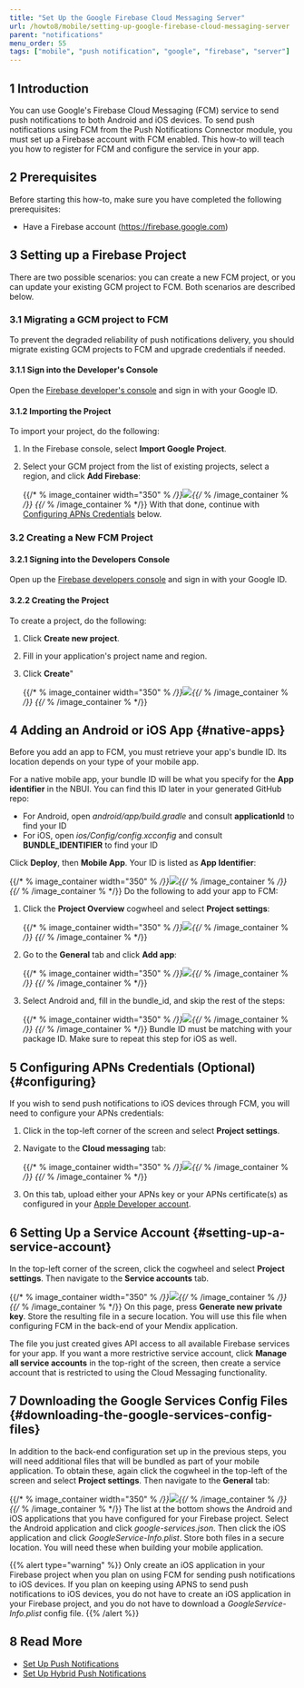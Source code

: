 ```yaml
---
title: "Set Up the Google Firebase Cloud Messaging Server"
url: /howto8/mobile/setting-up-google-firebase-cloud-messaging-server
parent: "notifications"
menu_order: 55
tags: ["mobile", "push notification", "google", "firebase", "server"]
---
```


## 1 Introduction

You can use Google's Firebase Cloud Messaging (FCM) service to send push notifications to both Android and iOS devices. To send push notifications using FCM from the Push Notifications Connector module, you must set up a Firebase account with FCM enabled. This how-to will teach you how to register for FCM and configure the service in your app.

## 2 Prerequisites

Before starting this how-to, make sure you have completed the following prerequisites:

* Have a Firebase account (https://firebase.google.com)

## 3 Setting up a Firebase Project

There are two possible scenarios: you can create a new FCM project, or you can update your existing GCM project to FCM. Both scenarios are described below.

### 3.1 Migrating a GCM project to FCM

To prevent the degraded reliability of push notifications delivery, you should migrate existing GCM projects to FCM and upgrade credentials if needed.

#### 3.1.1 Sign into the Developer's Console

Open the [Firebase developer's console](https://console.firebase.google.com/) and sign in with your Google ID.

#### 3.1.2 Importing the Project

To import your project, do the following:

1. In the Firebase console, select **Import Google Project**. 
1.  Select your GCM project from the list of existing projects, select a region, and click **Add Firebase**:

	{{/* % image_container width="350" % */}}![](/attachments/howto8/mobile/native-mobile/notifications/setting-up-google-firebase-cloud-messaging-server/Add_Firebase_to_a_Google_Project.png){{/* % /image_container % */}}
{{/* % /image_container % */}}
With that done, continue with [Configuring APNs Credentials](#configuring) below.

### 3.2 Creating a New FCM Project

#### 3.2.1 Signing into the Developers Console

Open up the [Firebase developers console](https://console.firebase.google.com/) and sign in with your Google ID.

#### 3.2.2 Creating the Project

To create a project, do the following:

1. Click **Create new project**.
1. Fill in your application's project name and region. 
1.  Click **Create**"

	{{/* % image_container width="350" % */}}![](/attachments/howto8/mobile/native-mobile/notifications/setting-up-google-firebase-cloud-messaging-server/Create_Firebase_Project.png){{/* % /image_container % */}}
{{/* % /image_container % */}}
## 4 Adding an Android or iOS App {#native-apps}

Before you add an app to FCM, you must retrieve your app's bundle ID. Its location depends on your type of your mobile app.

For a native mobile app, your bundle ID will be what you specify for the **App identifier** in the NBUI. You can find this ID later in your generated GitHub repo:

* For Android, open *android/app/build.gradle* and consult **applicationId** to find your ID 
* For iOS, open *ios/Config/config.xcconfig* and consult **BUNDLE_IDENTIFIER** to find your ID

Click **Deploy**, then **Mobile App**. Your ID is listed as **App Identifier**:

{{/* % image_container width="350" % */}}![](/attachments/howto8/mobile/native-mobile/notifications/setting-up-google-firebase-cloud-messaging-server/hybrid_app_identifier.png){{/* % /image_container % */}}
{{/* % /image_container % */}}
Do the following to add your app to FCM:

1.  Click the **Project Overview** cogwheel and select **Project settings**:

	{{/* % image_container width="350" % */}}![](/attachments/howto8/mobile/native-mobile/notifications/setting-up-google-firebase-cloud-messaging-server/project_settings.png){{/* % /image_container % */}}
{{/* % /image_container % */}}
1.  Go to the **General** tab and click **Add app**:

	{{/* % image_container width="350" % */}}![](/attachments/howto8/mobile/native-mobile/notifications/setting-up-google-firebase-cloud-messaging-server/add_app.png){{/* % /image_container % */}}
{{/* % /image_container % */}}
1.  Select Android and, fill in the bundle_id, and skip the rest of the steps: 

	{{/* % image_container width="350" % */}}![](/attachments/howto8/mobile/native-mobile/notifications/setting-up-google-firebase-cloud-messaging-server/android_setup.png){{/* % /image_container % */}}
{{/* % /image_container % */}}
Bundle ID must be matching with your package ID. Make sure to repeat this step for iOS as well.

## 5 Configuring APNs Credentials (Optional) {#configuring}

If you wish to send push notifications to iOS devices through FCM, you will need to configure your APNs credentials:

1. Click in the top-left corner of the screen and select **Project settings**.
1.  Navigate to the **Cloud messaging** tab:

	{{/* % image_container width="350" % */}}![](/attachments/howto8/mobile/native-mobile/notifications/setting-up-google-firebase-cloud-messaging-server/push_notifications_cloud_messaging.png){{/* % /image_container % */}}
{{/* % /image_container % */}}
1. On this tab, upload either your APNs key or your APNs certificate(s) as configured in your [Apple Developer account](https://developer.apple.com).

## 6 Setting Up a Service Account {#setting-up-a-service-account}

In the top-left corner of the screen, click the cogwheel and select **Project settings**. Then navigate to the **Service accounts** tab.

{{/* % image_container width="350" % */}}![](/attachments/howto8/mobile/native-mobile/notifications/setting-up-google-firebase-cloud-messaging-server/push_notifications_service_accounts.png){{/* % /image_container % */}}
{{/* % /image_container % */}}
On this page, press **Generate new private key**. Store the resulting file in a secure location. You will use this file when configuring FCM in the back-end of your Mendix application.

The file you just created gives API access to all available Firebase services for your app. If you want a more restrictive service account, click **Manage all service accounts** in the top-right of the screen, then create a service account that is restricted to using the Cloud Messaging functionality.

## 7 Downloading the Google Services Config Files {#downloading-the-google-services-config-files}

In addition to the back-end configuration set up in the previous steps, you will need additional files that will be bundled as part of your mobile application. To obtain these, again click the cogwheel in the top-left of the screen and select **Project settings**. Then navigate to the **General** tab:

{{/* % image_container width="350" % */}}![](/attachments/howto8/mobile/native-mobile/notifications/setting-up-google-firebase-cloud-messaging-server/push_notifications_platforms.png){{/* % /image_container % */}}
{{/* % /image_container % */}}
The list at the bottom shows the Android and iOS applications that you have configured for your Firebase project. Select the Android application and click *google-services.json*. Then click the iOS application and click *GoogleService-Info.plist*. Store both files in a secure location. You will need these when building your mobile application.

{{% alert type="warning" %}}
Only create an iOS application in your Firebase project when you plan on using FCM for sending push notifications to iOS devices. If you plan on keeping using APNS to send push notifications to iOS devices, you do not have to create an iOS application in your Firebase project, and you do not have to download a *GoogleService-Info.plist* config file.
{{% /alert %}}

## 8 Read More

* [Set Up Push Notifications](notifications)
* [Set Up Hybrid Push Notifications](setting-up-hybrid-push-notifications)